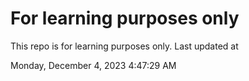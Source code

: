# For learning purposes only
This repo is for learning purposes only.
Last updated at

Monday, December 4, 2023 4:47:29 AM

